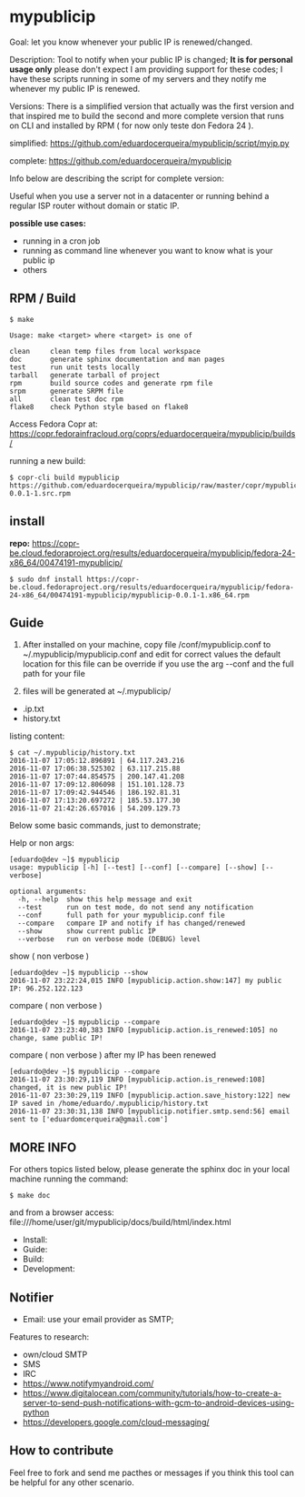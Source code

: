 # mypublicip

Goal: let you know whenever your public IP is renewed/changed.

Description: Tool to notify when your public IP is changed; **It is for personal usage only** please don't expect I am providing support for these codes; I have these scripts running in some of my servers and they notify me whenever my public IP is renewed.

Versions: There is a simplified version that actually was the first version and that inspired me to build the second and more complete version
that runs on CLI and installed by RPM ( for now only teste don Fedora 24 ).

simplified: https://github.com/eduardocerqueira/mypublicip/script/myip.py

complete: https://github.com/eduardocerqueira/mypublicip

Info below are describing the script for complete version:

Useful when you use a server not in a datacenter or running behind a regular ISP router without domain or static IP.

**possible use cases:**

* running in a cron job
* running as command line whenever you want to know what is your public ip
* others


## RPM / Build

	$ make

	Usage: make <target> where <target> is one of

	clean     clean temp files from local workspace
	doc       generate sphinx documentation and man pages
	test      run unit tests locally
	tarball   generate tarball of project
	rpm       build source codes and generate rpm file
	srpm      generate SRPM file
	all       clean test doc rpm
	flake8    check Python style based on flake8


Access Fedora Copr at: https://copr.fedorainfracloud.org/coprs/eduardocerqueira/mypublicip/builds/

running a new build:

	$ copr-cli build mypublicip https://github.com/eduardocerqueira/mypublicip/raw/master/copr/mypublicip-0.0.1-1.src.rpm


## install

**repo:** https://copr-be.cloud.fedoraproject.org/results/eduardocerqueira/mypublicip/fedora-24-x86_64/00474191-mypublicip/

	$ sudo dnf install https://copr-be.cloud.fedoraproject.org/results/eduardocerqueira/mypublicip/fedora-24-x86_64/00474191-mypublicip/mypublicip-0.0.1-1.x86_64.rpm


## Guide

1. After installed on your machine, copy file /conf/mypublicip.conf to ~/.mypublicip/mypublicip.conf and edit for correct values
the default location for this file can be override if you use the arg --conf and the full path for your file

2. files will be generated at ~/.mypublicip/
 * .ip.txt
 * history.txt

listing content:

	$ cat ~/.mypublicip/history.txt
	2016-11-07 17:05:12.896891 | 64.117.243.216
	2016-11-07 17:06:38.525302 | 63.117.215.88
	2016-11-07 17:07:44.854575 | 200.147.41.208
	2016-11-07 17:09:12.806098 | 151.101.128.73
	2016-11-07 17:09:42.944546 | 186.192.81.31
	2016-11-07 17:13:20.697272 | 185.53.177.30
	2016-11-07 21:42:26.657016 | 54.209.129.73


Below some basic commands, just to demonstrate;

Help or non args:

	[eduardo@dev ~]$ mypublicip
	usage: mypublicip [-h] [--test] [--conf] [--compare] [--show] [--verbose]

	optional arguments:
	  -h, --help  show this help message and exit
	  --test      run on test mode, do not send any notification
	  --conf      full path for your mypublicip.conf file
	  --compare   compare IP and notify if has changed/renewed
	  --show      show current public IP
	  --verbose   run on verbose mode (DEBUG) level

show ( non verbose )

	[eduardo@dev ~]$ mypublicip --show
	2016-11-07 23:22:24,015 INFO [mypublicip.action.show:147] my public IP: 96.252.122.123

compare ( non verbose )

	[eduardo@dev ~]$ mypublicip --compare
	2016-11-07 23:23:40,383 INFO [mypublicip.action.is_renewed:105] no change, same public IP!

compare ( non verbose ) after my IP has been renewed

	[eduardo@dev ~]$ mypublicip --compare
	2016-11-07 23:30:29,119 INFO [mypublicip.action.is_renewed:108] changed, it is new public IP!
	2016-11-07 23:30:29,119 INFO [mypublicip.action.save_history:122] new IP saved in /home/eduardo/.mypublicip/history.txt
	2016-11-07 23:30:31,138 INFO [mypublicip.notifier.smtp.send:56] email sent to ['eduardomcerqueira@gmail.com']



## MORE INFO

For others topics listed below, please generate the sphinx doc in your local machine running the command:

	$ make doc

and from a browser access: file:///home/user/git/mypublicip/docs/build/html/index.html

* Install:
* Guide:
* Build:
* Development:


## Notifier

 * Email: use your email provider as SMTP;

Features to research:

 * own/cloud SMTP
 * SMS
 * IRC
 * https://www.notifymyandroid.com/
 * https://www.digitalocean.com/community/tutorials/how-to-create-a-server-to-send-push-notifications-with-gcm-to-android-devices-using-python
 * https://developers.google.com/cloud-messaging/

 ## How to contribute

 Feel free to fork and send me pacthes or messages if you think this tool can be helpful for any other scenario.

